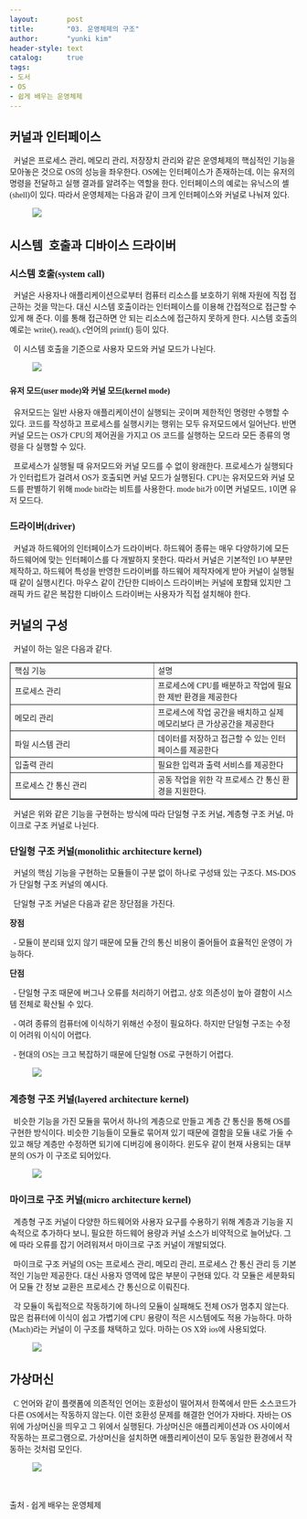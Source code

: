 ```yaml
---
layout:       post
title:        "03. 운영체제의 구조"
author:       "yunki kim"
header-style: text
catalog:      true
tags:
- 도서
- OS
- 쉽게 배우는 운영체제
---
```


<div class="tt_article_useless_p_margin contents_style"><h2 data-ke-size="size26"><span style="font-family: 'Noto Serif KR';"><b>커널과 인터페이스</b></span></h2>
<p data-ke-size="size16"><span style="font-family: 'Noto Serif KR';"><b>&nbsp;&nbsp;</b>커널은 프로세스 관리, 메모리 관리, 저장장치 관리와 같은 운영체제의 핵심적인 기능을 모아놓은 것으로 OS의 성능을 좌우한다. OS에는 인터페이스가 존재하는데, 이는 유저의 명령을 전달하고 실행 결과를 알려주는 역할을 한다. 인터페이스의 예로는 유닉스의 셸(shell)이 있다. 따라서 운영체제는 다음과 같이 크게 인터페이스와 커널로 나눠져 있다.</span></p>
<p></p><figure class="imageblock alignCenter" data-ke-mobilestyle="widthOrigin" data-origin-width="307" data-origin-height="245"><span data-url="https://blog.kakaocdn.net/dn/b5hYYm/btrWdeWS1tN/Sz6y69j9OfoZtsJU2AcbmK/img.png" data-lightbox="lightbox"><img src="/img/2023-01-15-introduction-to-operating-system-chapter3/img.png" srcset="https://img1.daumcdn.net/thumb/R1280x0/?scode=mtistory2&amp;fname=https%3A%2F%2Fblog.kakaocdn.net%2Fdn%2Fb5hYYm%2FbtrWdeWS1tN%2FSz6y69j9OfoZtsJU2AcbmK%2Fimg.png" onerror="this.onerror=null; this.src='//t1.daumcdn.net/tistory_admin/static/images/no-image-v1.png'; this.srcset='//t1.daumcdn.net/tistory_admin/static/images/no-image-v1.png';" data-origin-width="307" data-origin-height="245"></span></figure>
<p></p>
<h2 data-ke-size="size26"><span style="font-family: 'Noto Serif KR';"><b>시스템&nbsp; 호출과 디바이스 드라이버</b></span></h2>
<h3 data-ke-size="size23"><span style="font-family: 'Noto Serif KR';"><b>시스템 호출(system call)</b></span></h3>
<p data-ke-size="size16"><span style="font-family: 'Noto Serif KR';">&nbsp; 커널은 사용자나 애플리케이션으로부터 컴퓨터 리소스를 보호하기 위해 자원에 직접 접근하는 것을 막는다. 대신 시스템 호출이라는 인터페이스를 이용해 간접적으로 접근할 수 있게 해 준다. 이를 통해 접근하면 안 되는 리소스에 접근하지 못하게 한다. 시스템 호출의 예로는 write(), read(), c언어의 printf() 등이 있다.</span></p>
<p data-ke-size="size16"><span style="font-family: 'Noto Serif KR';">&nbsp; 이 시스템 호출을 기준으로 사용자 모드와 커널 모드가 나뉜다.</span></p>
<p></p><figure class="imageblock alignCenter" data-ke-mobilestyle="widthOrigin" data-origin-width="396" data-origin-height="249"><span data-url="https://blog.kakaocdn.net/dn/GgInH/btrWll02KWV/uSDRviEDdC076yD1kMDFk1/img.png" data-lightbox="lightbox"><img src="/img/2023-01-15-introduction-to-operating-system-chapter3/img_1.png" srcset="https://img1.daumcdn.net/thumb/R1280x0/?scode=mtistory2&amp;fname=https%3A%2F%2Fblog.kakaocdn.net%2Fdn%2FGgInH%2FbtrWll02KWV%2FuSDRviEDdC076yD1kMDFk1%2Fimg.png" onerror="this.onerror=null; this.src='//t1.daumcdn.net/tistory_admin/static/images/no-image-v1.png'; this.srcset='//t1.daumcdn.net/tistory_admin/static/images/no-image-v1.png';" data-origin-width="396" data-origin-height="249"></span></figure>
<p></p>
<h4 data-ke-size="size20"><span style="font-family: 'Noto Serif KR';"><b>유저 모드(user mode)와 커널 모드(kernel mode)</b></span></h4>
<p data-ke-size="size16"><span style="font-family: 'Noto Serif KR';">&nbsp; 유저모드는 일반 사용자 애플리케이션이 실행되는 곳이며 제한적인 명령만 수행할 수 있다. 코드를 작성하고 프로세스를 실행시키는 행위는 모두 유저모드에서 일어난다. 반면 커널 모드는 OS가 CPU의 제어권을 가지고 OS 코드를 실행하는 모드라 모든 종류의 명령을 다 실행할 수 있다.</span></p>
<p data-ke-size="size16"><span style="font-family: 'Noto Serif KR';">&nbsp; 프로세스가 실행될 때 유저모드와 커널 모드를 수 없이 왕래한다. 프로세스가 실행되다가 인터럽트가 걸려서 OS가 호출되면 커널 모드가 실행된다. CPU는 유저모드와 커널 모드를 판별하기 위해 mode bit라는 비트를 사용한다. mode bit가 0이면 커널모드, 1이면 유저 모드다.</span></p>
<h3 data-ke-size="size23"><span style="font-family: 'Noto Serif KR';"><b>드라이버(driver)</b></span></h3>
<p data-ke-size="size16"><span style="font-family: 'Noto Serif KR';"><b>&nbsp;&nbsp;</b>커널과 하드웨어의 인터페이스가 드라이버다. 하드웨어 종류는 매우 다양하기에 모든 하드웨어에 맞는 인터페이스를 다 개발하지 못한다. 따라서 커널은 기본적인 I/O 부분만 제작하고, 하드웨어 특성을 반영한 드라이버를 하드웨어 제작자에게 받아 커널이 실행될 때 같이 실행시킨다. 마우스 같이 간단한 디바이스 드라이버는 커널에 포함돼 있지만 그래픽 카드 같은 복잡한 디바이스 드라이버는 사용자가 직접 설치해야 한다.</span></p>
<h2 data-ke-size="size26"><span style="font-family: 'Noto Serif KR';"><b>커널의 구성</b></span></h2>
<p data-ke-size="size16"><span style="font-family: 'Noto Serif KR';">&nbsp; 커널이 하는 일은 다음과 같다.</span></p>
<table style="border-collapse: collapse; width: 100%;" border="1" data-ke-align="alignLeft">
<tbody>
<tr>
<td style="width: 50%;"><span style="font-family: 'Noto Serif KR';">핵심 기능</span></td>
<td style="width: 50%;"><span style="font-family: 'Noto Serif KR';">설명</span></td>
</tr>
<tr>
<td style="width: 50%;"><span style="font-family: 'Noto Serif KR';">프로세스 관리</span></td>
<td style="width: 50%;"><span style="font-family: 'Noto Serif KR';">프로세스에 CPU를 배분하고 작업에 필요한 제반 환경을 제공한다</span></td>
</tr>
<tr>
<td style="width: 50%;"><span style="font-family: 'Noto Serif KR';">메모리 관리</span></td>
<td style="width: 50%;"><span style="font-family: 'Noto Serif KR';">프로세스에 작업 공간을 배치하고 실제 메모리보다 큰 가상공간을 제공한다</span></td>
</tr>
<tr>
<td style="width: 50%;"><span style="font-family: 'Noto Serif KR';">파일 시스템 관리</span></td>
<td style="width: 50%;"><span style="font-family: 'Noto Serif KR';">데이터를 저장하고 접근할 수 있는 인터페이스를 제공한다</span></td>
</tr>
<tr>
<td style="width: 50%;"><span style="font-family: 'Noto Serif KR';">입출력 관리</span></td>
<td style="width: 50%;"><span style="font-family: 'Noto Serif KR';">필요한 입력과 출력 서비스를 제공한다</span></td>
</tr>
<tr>
<td style="width: 50%;"><span style="font-family: 'Noto Serif KR';">프로세스 간 통신 관리</span></td>
<td style="width: 50%;"><span style="font-family: 'Noto Serif KR';">공동 작업을 위한 각 프로세스 간 통신 환경을 지원한다.</span></td>
</tr>
</tbody>
</table>
<p data-ke-size="size16"><span style="font-family: 'Noto Serif KR';">&nbsp; 커널은 위와 같은 기능을 구현하는 방식에 따라 단일형 구조 커널, 계층형 구조 커널, 마이크로 구조 커널로 나뉜다.</span></p>
<h3 data-ke-size="size23"><span style="font-family: 'Noto Serif KR';"><b>단일형 구조 커널(monolithic architecture kernel)</b></span></h3>
<p data-ke-size="size16"><span style="font-family: 'Noto Serif KR';"><b>&nbsp;&nbsp;</b>커널의 핵심 기능을 구현하는 모듈들이 구분 없이 하나로 구성돼 있는 구조다. MS-DOS가 단일형 구조 커널의 예시다.</span></p>
<p data-ke-size="size16"><span style="font-family: 'Noto Serif KR';">&nbsp; 단일형 구조 커널은 다음과 같은 장단점을 가진다.</span></p>
<p data-ke-size="size16"><span style="font-family: 'Noto Serif KR';"><b>장점</b><b></b></span></p>
<p data-ke-size="size16"><span style="font-family: 'Noto Serif KR';">&nbsp; - 모듈이 분리돼 있지 않기 때문에 모듈 간의 통신 비용이 줄어들어 효율적인 운영이 가능하다.</span></p>
<p data-ke-size="size16"><span style="font-family: 'Noto Serif KR';"><b>단점</b></span></p>
<p data-ke-size="size16"><span style="font-family: 'Noto Serif KR';">&nbsp; - 단일형 구조 때문에 버그나 오류를 처리하기 어렵고, 상호 의존성이 높아 결함이 시스템 전체로 확산될 수 있다.</span></p>
<p data-ke-size="size16"><span style="font-family: 'Noto Serif KR';">&nbsp; - 여려 종류의 컴퓨터에 이식하기 위해선 수정이 필요하다. 하지만 단일형 구조는 수정이 어려워 이식이 어렵다.</span></p>
<p data-ke-size="size16"><span style="font-family: 'Noto Serif KR';">&nbsp; - 현대의 OS는 크고 복잡하기 때문에 단일형 OS로 구현하기 어렵다.</span></p>
<p></p><figure class="imageblock alignCenter" data-ke-mobilestyle="widthOrigin" data-origin-width="391" data-origin-height="260"><span data-url="https://blog.kakaocdn.net/dn/cIkYDA/btrWc1DnlYM/2ZQGPRj84YJzYeKjyK1nvK/img.png" data-lightbox="lightbox"><img src="/img/2023-01-15-introduction-to-operating-system-chapter3/img_2.png" srcset="https://img1.daumcdn.net/thumb/R1280x0/?scode=mtistory2&amp;fname=https%3A%2F%2Fblog.kakaocdn.net%2Fdn%2FcIkYDA%2FbtrWc1DnlYM%2F2ZQGPRj84YJzYeKjyK1nvK%2Fimg.png" onerror="this.onerror=null; this.src='//t1.daumcdn.net/tistory_admin/static/images/no-image-v1.png'; this.srcset='//t1.daumcdn.net/tistory_admin/static/images/no-image-v1.png';" data-origin-width="391" data-origin-height="260"></span></figure>
<p></p>
<h3 data-ke-size="size23"><span style="font-family: 'Noto Serif KR';"><b>계층형 구조 커널(layered architecture kernel)</b></span></h3>
<p data-ke-size="size16"><span style="font-family: 'Noto Serif KR';"><b>&nbsp;&nbsp;</b>비슷한 기능을 가진 모듈을 묶어서 하나의 계층으로 만들고 계층 간 통신을 통해 OS를 구현한 방식이다. 비슷한 기능들이 모듈로 묶어져 있기 때문에 결함을 모듈 내로 가둘 수 있고 해당 계층만 수정하면 되기에 디버깅에 용이하다. 윈도우 같이 현재 사용되는 대부분의 OS가 이 구조로 되어있다.</span></p>
<p></p><figure class="imageblock alignCenter" data-ke-mobilestyle="widthOrigin" data-origin-width="384" data-origin-height="342"><span data-url="https://blog.kakaocdn.net/dn/cQTPY3/btrWed4eR3q/RYUsiqu6XCvbjJiz4KoaTk/img.png" data-lightbox="lightbox"><img src="/img/2023-01-15-introduction-to-operating-system-chapter3/img_3.png" srcset="https://img1.daumcdn.net/thumb/R1280x0/?scode=mtistory2&amp;fname=https%3A%2F%2Fblog.kakaocdn.net%2Fdn%2FcQTPY3%2FbtrWed4eR3q%2FRYUsiqu6XCvbjJiz4KoaTk%2Fimg.png" onerror="this.onerror=null; this.src='//t1.daumcdn.net/tistory_admin/static/images/no-image-v1.png'; this.srcset='//t1.daumcdn.net/tistory_admin/static/images/no-image-v1.png';" data-origin-width="384" data-origin-height="342"></span></figure>
<p></p>
<h3 data-ke-size="size23"><span style="font-family: 'Noto Serif KR';"><b>마이크로 구조 커널(micro architecture kernel)</b></span></h3>
<p data-ke-size="size16"><span style="font-family: 'Noto Serif KR';"><b>&nbsp;&nbsp;</b>계층형 구조 커널이 다양한 하드웨어와 사용자 요구를 수용하기 위해 계층과 기능을 지속적으로 추가하다 보니, 필요한 하드웨어 용량과 커널 소스가 비약적으로 늘어났다. 그에 따라 오류를 잡기 어려워져서 마이크로 구조 커널이 개발되었다.</span></p>
<p data-ke-size="size16"><span style="font-family: 'Noto Serif KR';">&nbsp; 마이크로 구조 커널의 OS는 프로세스 관리, 메모리 관리, 프로세스 간 통신 관리 등 기본적인 기능만 제공한다. 대신 사용자 영역에 많은 부분이 구현돼 있다. 각 모듈은 세분화되어 모듈 간 정보 교환은 프로세스 간 통신으로 이뤄진다.</span></p>
<p data-ke-size="size16"><span style="font-family: 'Noto Serif KR';">&nbsp; 각 모듈이 독립적으로 작동하기에 하나의 모듈이 실패해도 전체 OS가 멈추지 않는다. 많은 컴퓨터에 이식이 쉽고 가볍기에 CPU 용량이 적은 시스템에도 적용 가능하다. 마하(Mach)라는 커널이 이 구조를 채택하고 있다. 마하는 OS X와 ios에 사용되었다.</span></p>
<p></p><figure class="imageblock alignCenter" data-ke-mobilestyle="widthOrigin" data-origin-width="539" data-origin-height="452"><span data-url="https://blog.kakaocdn.net/dn/cIF9d9/btrWefuf8AF/BmoqIr5cT57fbhLsm8ziUk/img.png" data-lightbox="lightbox"><img src="/img/2023-01-15-introduction-to-operating-system-chapter3/img_4.png" srcset="https://img1.daumcdn.net/thumb/R1280x0/?scode=mtistory2&amp;fname=https%3A%2F%2Fblog.kakaocdn.net%2Fdn%2FcIF9d9%2FbtrWefuf8AF%2FBmoqIr5cT57fbhLsm8ziUk%2Fimg.png" onerror="this.onerror=null; this.src='//t1.daumcdn.net/tistory_admin/static/images/no-image-v1.png'; this.srcset='//t1.daumcdn.net/tistory_admin/static/images/no-image-v1.png';" data-origin-width="539" data-origin-height="452"></span></figure>
<p></p>
<h2 data-ke-size="size26"><span style="font-family: 'Noto Serif KR';"><b>가상머신</b></span></h2>
<p data-ke-size="size16"><span style="font-family: 'Noto Serif KR';">&nbsp; C 언어와 같이 플랫폼에 의존적인 언어는 호환성이 떨어져서 한쪽에서 만든 소스코드가 다른 OS에서는 작동하지 않는다. 이런 호환성 문제를 해결한 언어가 자바다. 자바는 OS 위에 가상머신을 띄우고 그 위에서 실행된다. 가상머신은 애플리케이션과 OS 사이에서 작동하는 프로그램으로, 가상머신을 설치하면 애플리케이션이 모두 동일한 환경에서 작동하는 것처럼 모인다.</span></p>
<p></p><figure class="imageblock alignCenter" data-ke-mobilestyle="widthOrigin" data-origin-width="271" data-origin-height="220"><span data-url="https://blog.kakaocdn.net/dn/UXWBV/btrWedJZd6T/JSv8KDd61pzv5eVSjUWwDK/img.png" data-lightbox="lightbox"><img src="/img/2023-01-15-introduction-to-operating-system-chapter3/img_5.png" srcset="https://img1.daumcdn.net/thumb/R1280x0/?scode=mtistory2&amp;fname=https%3A%2F%2Fblog.kakaocdn.net%2Fdn%2FUXWBV%2FbtrWedJZd6T%2FJSv8KDd61pzv5eVSjUWwDK%2Fimg.png" onerror="this.onerror=null; this.src='//t1.daumcdn.net/tistory_admin/static/images/no-image-v1.png'; this.srcset='//t1.daumcdn.net/tistory_admin/static/images/no-image-v1.png';" data-origin-width="271" data-origin-height="220"></span></figure>
<p></p>
<p data-ke-size="size16">&nbsp;</p>
<p data-ke-size="size16"><span style="font-family: 'Noto Serif KR';">출처 - 쉽게 배우는 운영체제</span></p></div>